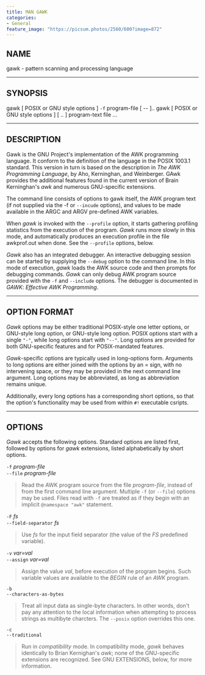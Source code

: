 ```yaml
---
title: MAN GAWK
categories:
- General
feature_image: "https://picsum.photos/2560/600?image=872"
---
```


## NAME
gawk - pattern scanning and processing language

---
## SYNOPSIS
gawk [ POSIX or GNU style options ] `-f` program-file [ -- ]..
gawk [ POSIX or GNU style options ] [ .. ] program-text file ...

---
## DESCRIPTION
Gawk is the GNU Project's implementation of the AWK programming language. It conform to the definition of the language in the POSIX 1003.1 standard. This version in turn is based on the description in *The AWK Programming Language*, by Aho, Kerninghan, and Weinberger. GAwk provides the additional features found in the current version of Brain Kerninghan's *awk* and numerous GNU-specific extensions.

The command line consists of options to gawk itself, the AWK program text (if not supplied  via the -f or `--incude` options), and values to be made available in the ARGC and ARGV pre-defined AWK variables.

When *gawk* is invoked with the `--profile` option, it starts gathering profiling statistics from the execution of the program. *Gawk* runs more slowly in this mode, and automatically produces an execution profile in the file awkprof.out when done. See the `--profile` options, below.

*Gawk* also has an integrated debugger. An interactive debugging session can be started by supplying the `--debug` option to the command line. In this mode of execution, *gawk* loads the AWK source code and then prompts for debugging commands. *Gawk* can only debug AWK program source provided with the `-f` and `--include` options. The debugger is documented in *GAWK*: *Effective AWK Programming*.

---
## OPTION FORMAT
*Gawk* options may be either traditional POSIX-style one letter options, or GNU-style long option, or GNU-style long option. POSIX options start with a single `"-"`, while long options start with `"--"`. Long options are provided for both GNU-specific features and for POSIX-mandated features.

*Gawk*-specific options are typically used in long-options form. Arguments to long options are either joined with the options by an = sign, with no intervening space, or they may be provided in the next command line argument. Long options may be abbreviated, as long as abbreviation remains unique.

Additionally, every long options has a corresponding short options, so that the option's functionality may be used from within `#!` executable csripts.

---

## OPTIONS

*Gawk* accepts the following options. Standard options are listed first, followed by options for *gawk* extensions, listed alphabetically by short options.

`-f` *program-file*  
`--file` *program-file*
>Read the AWK program source from the file *program-file*, instead of from the first command line argument. Multiple `-f` (or `--file`) options may be used. Files read with `-f` are treated as if they begin with an implicit `@namespace "awk"` statement.

`-F` *fs*  
`--field-separator` *fs*
>Use *fs* for the input field separator (the value of the *FS* predefined variable).

`-v` *var=val*  
`--assign` *var=val*
>Assign the value *val*, before execution of the program begins. Such variable values are available to the *BEGIN* rule of an *AWK* program.

`-b`  
`--characters-as-bytes`
>Treat all input data as single-byte characters. In other words, don't pay any attention to the local information when attempting to process strings as multibyte charcters. The `--posix` option overrides this one.

`-c`  
`--traditional`  
>Run in *compatibility* mode. In compatibility mode, *gawk* behaves identically to Brian Kernighan's *awk*; none of the GNU-specific extensions are recognized. See GNU EXTENSIONS, below, for more information.

